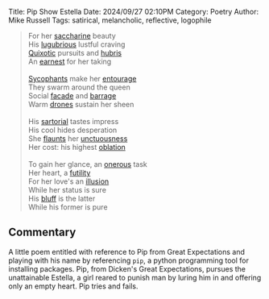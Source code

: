 Title: Pip Show Estella
Date: 2024/09/27 02:10PM
Category: Poetry
Author: Mike Russell
Tags: satirical, melancholic, reflective, logophile

> For her [saccharine](https://www.merriam-webster.com/dictionary/saccharine) beauty<br>
> His [lugubrious](https://www.merriam-webster.com/dictionary/lugubrious) lustful craving<br>
> [Quixotic](https://www.merriam-webster.com/dictionary/Quixotic) pursuits and [hubris](https://www.merriam-webster.com/dictionary/hubris)<br>
> An [earnest](https://www.merriam-webster.com/dictionary/earnest) for her taking<br><br>
> [Sycophants](https://www.merriam-webster.com/dictionary/Sycophants) make her [entourage](https://www.merriam-webster.com/dictionary/entourage)<br>
> They swarm around the queen<br>
> Social [facade](https://www.merriam-webster.com/dictionary/facade) and [barrage](https://www.merriam-webster.com/dictionary/barrage)<br>
> Warm [drones](https://www.merriam-webster.com/dictionary/drones) sustain her sheen<br><br>
> His [sartorial](https://www.merriam-webster.com/dictionary/sartorial) tastes impress<br>
> His cool hides desperation<br>
> She [flaunts](https://www.merriam-webster.com/dictionary/flaunts) her [unctuousness](https://www.merriam-webster.com/dictionary/unctuousness)<br>
> Her cost: his highest [oblation](https://www.merriam-webster.com/dictionary/oblation)<br><br>
> To gain her glance, an [onerous](https://www.merriam-webster.com/dictionary/onerous) task<br>
> Her heart, a [futility](https://www.merriam-webster.com/dictionary/futility)<br>
> For her love's an [illusion](https://www.merriam-webster.com/dictionary/illusion)<br>
> While her status is sure<br>
> His [bluff](https://www.merriam-webster.com/dictionary/bluff) is the latter<br>
> While his former is pure

## Commentary

A little poem entitled with reference to Pip from Great Expectations and playing with his name by referencing `pip`, a python programming tool for installing packages. Pip, from Dicken's Great Expectations, pursues the unattainable Estella, a girl reared to punish man by luring him in and offering only an empty heart. Pip tries and fails.
